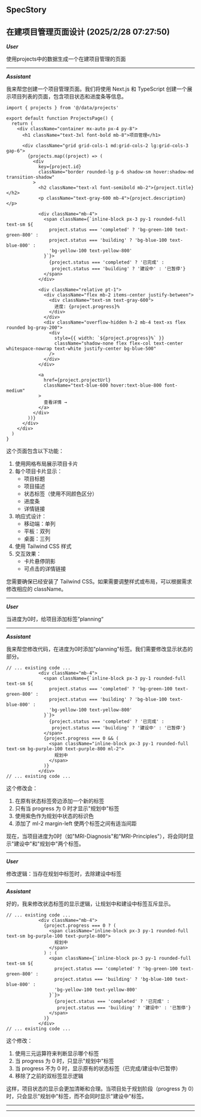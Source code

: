 ## SpecStory

## 在建项目管理页面设计 (2025/2/28 07:27:50)

_**User**_

使用projects中的数据生成一个在建项目管理的页面

---

_**Assistant**_

我来帮您创建一个项目管理页面。我们将使用 Next.js 和 TypeScript 创建一个展示项目列表的页面，包含项目状态和进度条等信息。

```typescript:app/projects/page.tsx
import { projects } from '@/data/projects'

export default function ProjectsPage() {
  return (
    <div className="container mx-auto px-4 py-8">
      <h1 className="text-3xl font-bold mb-8">项目管理</h1>
      
      <div className="grid grid-cols-1 md:grid-cols-2 lg:grid-cols-3 gap-6">
        {projects.map((project) => (
          <div 
            key={project.id} 
            className="border rounded-lg p-6 shadow-sm hover:shadow-md transition-shadow"
          >
            <h2 className="text-xl font-semibold mb-2">{project.title}</h2>
            <p className="text-gray-600 mb-4">{project.description}</p>
            
            <div className="mb-4">
              <span className={`inline-block px-3 py-1 rounded-full text-sm ${
                project.status === 'completed' ? 'bg-green-100 text-green-800' :
                project.status === 'building' ? 'bg-blue-100 text-blue-800' :
                'bg-yellow-100 text-yellow-800'
              }`}>
                {project.status === 'completed' ? '已完成' :
                 project.status === 'building' ? '建设中' : '已暂停'}
              </span>
            </div>

            <div className="relative pt-1">
              <div className="flex mb-2 items-center justify-between">
                <div className="text-sm text-gray-600">
                  进度: {project.progress}%
                </div>
              </div>
              <div className="overflow-hidden h-2 mb-4 text-xs flex rounded bg-gray-200">
                <div 
                  style={{ width: `${project.progress}%` }}
                  className="shadow-none flex flex-col text-center whitespace-nowrap text-white justify-center bg-blue-500"
                />
              </div>
            </div>

            <a 
              href={project.projectUrl}
              className="text-blue-600 hover:text-blue-800 font-medium"
            >
              查看详情 →
            </a>
          </div>
        ))}
      </div>
    </div>
  )
}
```

这个页面包含以下功能：

1. 使用网格布局展示项目卡片
2. 每个项目卡片显示：
   - 项目标题
   - 项目描述
   - 状态标签（使用不同颜色区分）
   - 进度条
   - 详情链接
3. 响应式设计：
   - 移动端：单列
   - 平板：双列
   - 桌面：三列
4. 使用 Tailwind CSS 样式
5. 交互效果：
   - 卡片悬停阴影
   - 可点击的详情链接

您需要确保已经安装了 Tailwind CSS。如果需要调整样式或布局，可以根据需求修改相应的 className。

---

_**User**_

当进度为0时，给项目添加标签”planning“

---

_**Assistant**_

我来帮您修改代码，在进度为0时添加"planning"标签。我们需要修改显示状态的部分。

```typescript:app/projects/page.tsx
// ... existing code ...
            <div className="mb-4">
              <span className={`inline-block px-3 py-1 rounded-full text-sm ${
                project.status === 'completed' ? 'bg-green-100 text-green-800' :
                project.status === 'building' ? 'bg-blue-100 text-blue-800' :
                'bg-yellow-100 text-yellow-800'
              }`}>
                {project.status === 'completed' ? '已完成' :
                 project.status === 'building' ? '建设中' : '已暂停'}
              </span>
              {project.progress === 0 && (
                <span className="inline-block px-3 py-1 rounded-full text-sm bg-purple-100 text-purple-800 ml-2">
                  规划中
                </span>
              )}
            </div>
// ... existing code ...
```

这个修改会：
1. 在原有状态标签旁边添加一个新的标签
2. 只有当 progress 为 0 时才显示"规划中"标签
3. 使用紫色作为规划中状态的标识色
4. 添加了 ml-2 margin-left 使两个标签之间有适当间距

现在，当项目进度为0时（如"MRI-Diagnosis"和"MRI-Principles"），将会同时显示"建设中"和"规划中"两个标签。

---

_**User**_

修改逻辑：当存在规划中标签时，去除建设中标签

---

_**Assistant**_

好的，我来修改状态标签的显示逻辑，让规划中和建设中标签互斥显示。

```typescript:app/projects/page.tsx
// ... existing code ...
            <div className="mb-4">
              {project.progress === 0 ? (
                <span className="inline-block px-3 py-1 rounded-full text-sm bg-purple-100 text-purple-800">
                  规划中
                </span>
              ) : (
                <span className={`inline-block px-3 py-1 rounded-full text-sm ${
                  project.status === 'completed' ? 'bg-green-100 text-green-800' :
                  project.status === 'building' ? 'bg-blue-100 text-blue-800' :
                  'bg-yellow-100 text-yellow-800'
                }`}>
                  {project.status === 'completed' ? '已完成' :
                   project.status === 'building' ? '建设中' : '已暂停'}
                </span>
              )}
            </div>
// ... existing code ...
```

这个修改：
1. 使用三元运算符来判断显示哪个标签
2. 当 progress 为 0 时，只显示"规划中"标签
3. 当 progress 不为 0 时，显示原有的状态标签（已完成/建设中/已暂停）
4. 移除了之前的双标签显示逻辑

这样，项目状态的显示会更加清晰和合理。当项目处于规划阶段（progress 为 0）时，只会显示"规划中"标签，而不会同时显示"建设中"标签。

---



---

